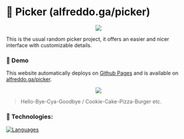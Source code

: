 # 🧵 Picker (alfreddo.ga/picker)

<p align="center">
  <img src="https://cdn.discordapp.com/attachments/745937151094423642/983401547096522752/chrome_r4j8KJhM3L.png" />
</p>

This is the usual random picker project, it offers an easier and nicer interface with customizable details.

### 🌊 Demo

This website automatically deploys on [Github Pages](https://alfreddo.ga) and is available on [alfreddo.ga/picker](https://alfreddo.ga/picker/).

<p align="center">
  <img src="https://cdn.discordapp.com/attachments/745937151094423642/983401547574681642/chrome_jff81Y4Ld0.gif" />
</p>

> Hello-Bye-Cya-Goodbye / Cookie-Cake-Pizza-Burger etc.

### 🧬 Technologies:

[![Languages](https://skillicons.dev/icons?i=html,css,js)](https://skillicons.dev)
